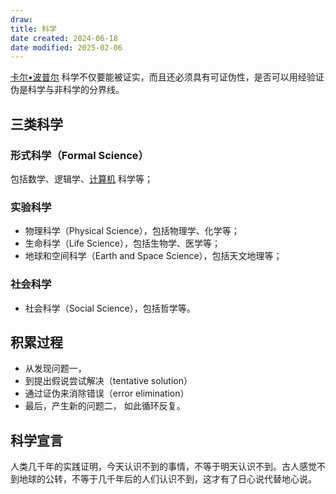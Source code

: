 ```yaml
---
draw:
title: 科学
date created: 2024-06-18
date modified: 2025-02-06
---
```


[卡尔•波普尔](卡尔•波普尔.md) 科学不仅要能被证实，而且还必须具有可证伪性，是否可以用经验证伪是科学与非科学的分界线。

<!-- more -->

## 三类科学

### 形式科学（Formal Science）

包括数学、逻辑学、[计算机](计算机.md) 科学等；

### 实验科学

- 物理科学（Physical Science），包括物理学、化学等；
- 生命科学（Life Science），包括生物学、医学等；
- 地球和空间科学（Earth and Space Science），包括天文地理等；

### 社会科学

- 社会科学（Social Science），包括哲学等。

## 积累过程

- 从发现问题一，
- 到提出假说尝试解决（tentative solution）
- 通过证伪来消除错误（error elimination）
- 最后，产生新的问题二，
如此循环反复。

## 科学宣言

人类几千年的实践证明，今天认识不到的事情，不等于明天认识不到。古人感觉不到地球的公转，不等于几千年后的人们认识不到，这才有了日心说代替地心说。
